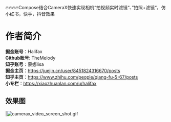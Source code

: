 🔥🔥🔥🔥Compose结合CameraX快速实现相机“拍视频实时滤镜“、”拍照+滤镜“，仿小红书，快手，抖音效果

# 作者简介 
**掘金账号**：Halifax<br/>
**Github账号**: TheMelody<br/>
**知乎账号**：蒙娜lisa<br/>
**掘金主页**：https://juejin.cn/user/8451824316670/posts<br/>
**知乎主页**：https://www.zhihu.com/people/qiang-fu-5-67/posts<br/>
**小专栏**：https://xiaozhuanlan.com/u/halifax<br/>

## 效果图
|![camerax_video_screen_shot.gif](screen_shot/camerax_video_screen_shot.gif)


